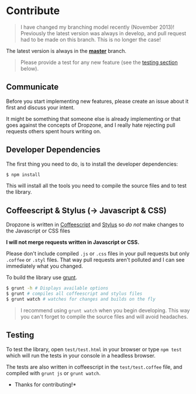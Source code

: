 Contribute
==========


> I have changed my branching model recently (November 2013)! Previously
> the latest version was always in develop, and pull request had to be
> made on this branch. This is no longer the case!


The latest version is always in the **[master](https://github.com/enyo/dropzone)**
branch.


> Please provide a test for any new feature (see the [testing section](#testing) below).


Communicate
-----------

Before you start implementing new features, please create an issue about
it first and discuss your intent.

It might be something that someone else is already implementing or that
goes against the concepts of Dropzone, and I really hate rejecting pull
requests others spent hours writing on.


Developer Dependencies
----------------------

The first thing you need to do, is to install the developer dependencies:

```bash
$ npm install
```

This will install all the tools you need to compile the source files and to test
the library.


Coffeescript & Stylus (-> Javascript & CSS)
------------------------------------------

Dropzone is written in [Coffeescript](http://coffeescript.org) and
[Stylus](http://learnboost.github.com/stylus/) so *do not* make
changes to the Javascript or CSS files

**I will not merge requests written in Javascript or CSS.**

Please don't include compiled `.js` or `.css` files in your pull requests but only
`.coffee` or `.styl` files. That way pull requests aren't polluted and I can see
immediately what you changed.


To build the library use [grunt](http://gruntjs.com).

```bash
$ grunt -h # Displays available options
$ grunt # compiles all coffeescript and stylus files
$ grunt watch # watches for changes and builds on the fly
```

> I recommend using `grunt watch` when you begin developing. This way you can't
> forget to compile the source files and will avoid headaches.


Testing
-------

To test the library, open `test/test.html` in your browser or type `npm test`
which will run the tests in your console in a headless browser.

The tests are also written in coffeescript in the `test/test.coffee` file,
and compiled with `grunt js` or `grunt watch`.


* Thanks for contributing!*

